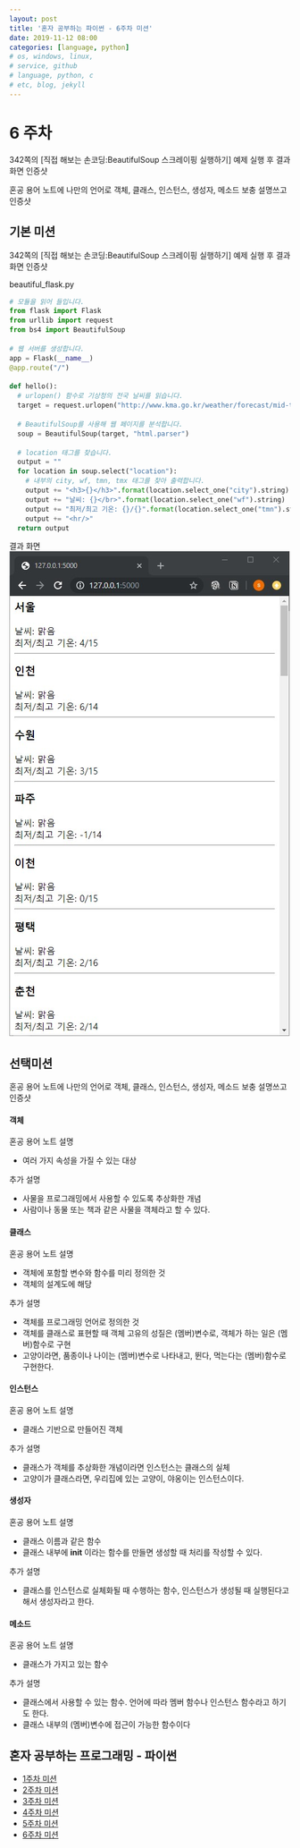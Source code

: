 ```yaml
---
layout: post
title: '혼자 공부하는 파이썬 - 6주차 미션'
date: 2019-11-12 08:00
categories: [language, python]
# os, windows, linux, 
# service, github
# language, python, c
# etc, blog, jekyll
---
```


# 6 주차
342쪽의 [직접 해보는 손코딩:BeautifulSoup 스크레이핑 실행하기] 예제 실행 후 결과 화면 인증샷

혼공 용어 노트에 나만의 언어로 객체, 클래스, 인스턴스, 생성자, 메소드 보충 설명쓰고 인증샷

## 기본 미션
342쪽의 [직접 해보는 손코딩:BeautifulSoup 스크레이핑 실행하기] 예제 실행 후 결과 화면 인증샷

beautiful_flask.py
```python
# 모듈을 읽어 들입니다.
from flask import Flask
from urllib import request
from bs4 import BeautifulSoup

# 웹 서버를 생성합니다.
app = Flask(__name__)
@app.route("/")

def hello():
  # urlopen() 함수로 기상청의 전국 날씨를 읽습니다.
  target = request.urlopen("http://www.kma.go.kr/weather/forecast/mid-term-rss3.jsp?stdId=108")

  # BeautifulSoup를 사용해 웹 페이지를 분석합니다.
  soup = BeautifulSoup(target, "html.parser")

  # location 태그를 찾습니다.
  output = ""
  for location in soup.select("location"):
    # 내부의 city, wf, tmn, tmx 태그를 찾아 출력합니다.
    output += "<h3>{}</h3>".format(location.select_one("city").string)
    output += "날씨: {}</br>".format(location.select_one("wf").string)
    output += "최저/최고 기온: {}/{}".format(location.select_one("tmn").string, location.select_one("tmx").string)
    output += "<hr/>"
  return output
```

결과 화면
![결과화면](assets/images/beautiful_flask.jpg)

## 선택미션
혼공 용어 노트에 나만의 언어로 객체, 클래스, 인스턴스, 생성자, 메소드 보충 설명쓰고 인증샷

#### 객체
혼공 용어 노트 설명
* 여러 가지 속성을 가질 수 있는 대상

추가 설명
* 사물을 프로그래밍에서 사용할 수 있도록 추상화한 개념
* 사람이나 동물 또는 책과 같은 사물을 객체라고 할 수 있다.

#### 클래스
혼공 용어 노트 설명
* 객체에 포함할 변수와 함수를 미리 정의한 것
* 객체의 설계도에 해당

추가 설명
* 객체를 프로그래밍 언어로 정의한 것
* 객체를 클래스로 표현할 때 객체 고유의 성질은 (멤버)변수로, 객체가 하는 일은 (멤버)함수로 구현
* 고양이라면, 품종이나 나이는 (멤버)변수로 나타내고, 뛴다, 먹는다는 (멤버)함수로 구현한다.  


#### 인스턴스
혼공 용어 노트 설명
* 클래스 기반으로 만들어진 객체

추가 설명
* 클래스가 객체를 추상화한 개념이라면 인스턴스는 클래스의 실체
* 고양이가 클래스라면, 우리집에 있는 고양이, 야옹이는 인스턴스이다. 

#### 생성자
혼공 용어 노트 설명
* 클래스 이름과 같은 함수
* 클래스 내부에 __init__ 이라는 함수를 만들면 생성할 때 처리를 작성할 수 있다.

추가 설명
* 클래스를 인스턴스로 실체화될 때 수행하는 함수, 인스턴스가 생성될 때 실행된다고 해서 생성자라고 한다.

#### 메소드
혼공 용어 노트 설명
* 클래스가 가지고 있는 함수

추가 설명
* 클래스에서 사용할 수 있는 함수. 언어에 따라 멤버 함수나 인스턴스 함수라고 하기도 한다.
* 클래스 내부의 (멤버)변수에 접근이 가능한 함수이다

## 혼자 공부하는 프로그래밍 - 파이썬
* [1주차 미션](https://godsman-yang.github.io/hongong-week1) 
* [2주차 미션](https://godsman-yang.github.io/hongong-week2) 
* [3주차 미션](https://godsman-yang.github.io/hongong-week3) 
* [4주차 미션](https://godsman-yang.github.io/hongong-week4) 
* [5주차 미션](https://godsman-yang.github.io/hongong-week5) 
* [6주차 미션](https://godsman-yang.github.io/hongong-week6) 
